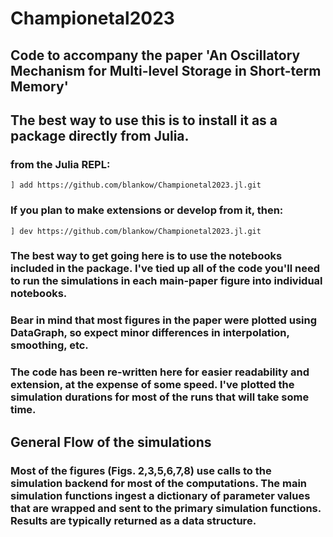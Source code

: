 # Championetal2023

## Code to accompany the paper 'An Oscillatory Mechanism for Multi-level Storage in Short-term Memory'

## The best way to use this is to install it as a package directly from Julia.
### from the Julia REPL:

   
    ] add https://github.com/blankow/Championetal2023.jl.git

 
### If you plan to make extensions or develop from it, then:
 
    ] dev https://github.com/blankow/Championetal2023.jl.git


### The best way to get going here is to use the notebooks included in the package. I've tied up all of the code you'll need to run the simulations in each main-paper figure into individual notebooks. 
### Bear in mind that most figures in the paper were plotted using DataGraph, so expect minor differences in interpolation, smoothing, etc. 
### The code has been re-written here for easier readability and extension, at the expense of some speed. I've plotted the simulation durations for most of the runs that will take some time.

## General Flow of the simulations
### Most of the figures (Figs. 2,3,5,6,7,8) use calls to the simulation backend for most of the computations. The main simulation functions ingest a dictionary of parameter values that are wrapped and sent to the primary simulation functions. Results are typically returned as a data structure. 
